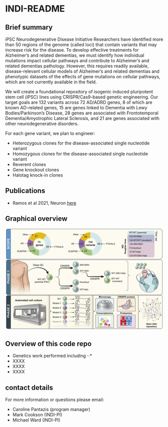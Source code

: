 # INDI-README

## Brief summary

iPSC Neurodegenerative Disease Initiative
Researchers have identified more than 50 regions of the genome (called loci) that contain variants that may increase risk for the disease. To develop effective treatments for Alzheimer’s and related dementias, we must identify how individual mutations impact cellular pathways and contribute to Alzheimer’s and related dementias pathology. However, this requires readily available, disease-relevant cellular models of Alzheimer’s and related dementias and phenotypic datasets of the effects of gene mutations on cellular pathways, which are not currently available in the field.

We will create a foundational repository of isogenic induced pluripotent stem cell (iPSC) lines using CRISPR/Cas9-based genetic engineering. Our target goals are 132 variants across 72 AD/ADRD genes, 8 of which are known AD-related genes, 15 are genes linked to Dementia with Lewy Bodies/Parkinson’s Disease, 28 genes are associated with Frontotemporal Dementia/Amyotrophic Lateral Sclerosis, and 21 are genes associated with other neurodegenerative disorders.

For each gene variant, we plan to engineer:

- Heterozygous clones for the disease-associated single nucleotide variant
- Homozygous clones for the disease-associated single nucleotide variant
- Reverent clones
- Gene knockout clones
- Halotag knock-in clones


## Publications

- Ramos et al 2021, Neuron [here](https://pubmed.ncbi.nlm.nih.gov/33831364/)

## Graphical overview

![alt text](https://github.com/NIH-CARD/INDI-README/blob/main/Figures/Ramos%20et%20al%202021.jpg)

## Overview of this code repo

- Genetics work performed including
⋅⋅* 
- XXXX
- XXXX
- XXXX

## contact details

For more information or questions please email:
- Caroline Pantazis (program manager)
- Mark Cookson (INDI-PI)
- Michael Ward (INDI-PI)







